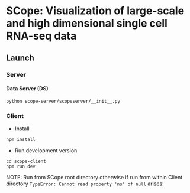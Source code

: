 # SCope: Visualization of large-scale and high dimensional single cell RNA-seq data

## Launch

### Server

#### Data Server (DS)
```
python scope-server/scopeserver/__init__.py
```

### Client

- Install
```
npm install
```

- Run development version
```
cd scope-client
npm run dev
```

NOTE: Run from SCope root directory otherwise if run from within Client directory `TypeError: Cannot read property 'ns' of null` arises!
